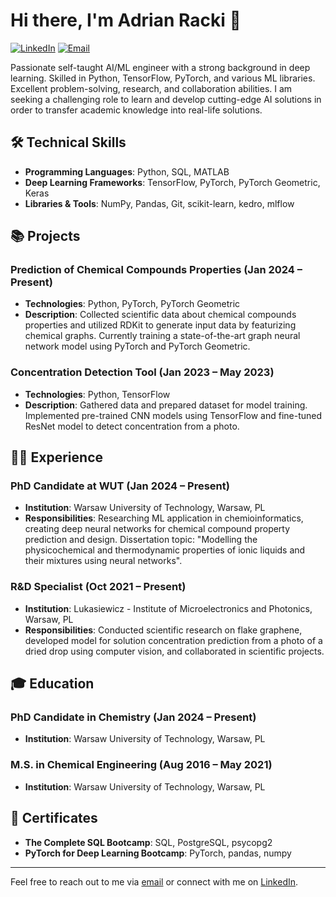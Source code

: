 # Hi there, I'm Adrian Racki 👋

[![LinkedIn](https://img.shields.io/badge/LinkedIn-Profile-blue)](https://linkedin.com/in/adrianracki)
[![Email](https://img.shields.io/badge/Email-adrian.racki.1%40gmail.com-red)](mailto:adrian.racki.1@gmail.com)

Passionate self-taught AI/ML engineer with a strong background in deep learning. Skilled in Python, TensorFlow, PyTorch, and various ML libraries. Excellent problem-solving, research, and collaboration abilities. I am seeking a challenging role to learn and develop cutting-edge AI solutions in order to transfer academic knowledge into real-life solutions.

## 🛠 Technical Skills

- **Programming Languages**: Python, SQL, MATLAB
- **Deep Learning Frameworks**: TensorFlow, PyTorch, PyTorch Geometric, Keras
- **Libraries & Tools**: NumPy, Pandas, Git, scikit-learn, kedro, mlflow

## 📚 Projects

### Prediction of Chemical Compounds Properties (Jan 2024 – Present)
- **Technologies**: Python, PyTorch, PyTorch Geometric
- **Description**: Collected scientific data about chemical compounds properties and utilized RDKit to generate input data by featurizing chemical graphs. Currently training a state-of-the-art graph neural network model using PyTorch and PyTorch Geometric.

### Concentration Detection Tool (Jan 2023 – May 2023)
- **Technologies**: Python, TensorFlow
- **Description**: Gathered data and prepared dataset for model training. Implemented pre-trained CNN models using TensorFlow and fine-tuned ResNet model to detect concentration from a photo.

## 👨‍💻 Experience

### PhD Candidate at WUT (Jan 2024 – Present)
- **Institution**: Warsaw University of Technology, Warsaw, PL
- **Responsibilities**: Researching ML application in chemioinformatics, creating deep neural networks for chemical compound property prediction and design. Dissertation topic: "Modelling the physicochemical and thermodynamic properties of ionic liquids and their mixtures using neural networks".

### R&D Specialist (Oct 2021 – Present)
- **Institution**: Lukasiewicz - Institute of Microelectronics and Photonics, Warsaw, PL
- **Responsibilities**: Conducted scientific research on flake graphene, developed model for solution concentration prediction from a photo of a dried drop using computer vision, and collaborated in scientific projects.

## 🎓 Education

### PhD Candidate in Chemistry (Jan 2024 – Present)
- **Institution**: Warsaw University of Technology, Warsaw, PL

### M.S. in Chemical Engineering (Aug 2016 – May 2021)
- **Institution**: Warsaw University of Technology, Warsaw, PL

## 📜 Certificates

- **The Complete SQL Bootcamp**: SQL, PostgreSQL, psycopg2
- **PyTorch for Deep Learning Bootcamp**: PyTorch, pandas, numpy

---

Feel free to reach out to me via [email](mailto:adrian.racki.1@gmail.com) or connect with me on [LinkedIn](https://linkedin.com/in/adrianracki).
